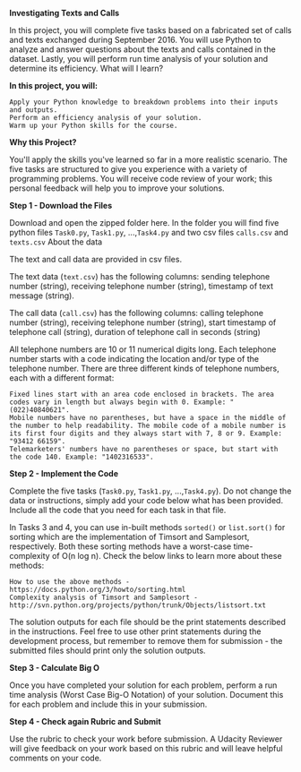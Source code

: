 <b>Investigating Texts and Calls</b>

In this project, you will complete five tasks based on a fabricated set of calls and texts exchanged during September 2016. You will use Python to analyze and answer questions about the texts and calls contained in the dataset. Lastly, you will perform run time analysis of your solution and determine its efficiency.
What will I learn?

<b>In this project, you will:</b>

    Apply your Python knowledge to breakdown problems into their inputs and outputs.
    Perform an efficiency analysis of your solution.
    Warm up your Python skills for the course.

<b>Why this Project?</b>

You'll apply the skills you've learned so far in a more realistic scenario. The five tasks are structured to give you experience with a variety of programming problems. You will receive code review of your work; this personal feedback will help you to improve your solutions.

<b>Step 1 - Download the Files</b>

Download and open the zipped folder here. In the folder you will find five python files `Task0.py`, `Task1.py`, ...,`Task4.py` and two csv files `calls.csv` and `texts.csv`
About the data

The text and call data are provided in csv files.

The text data (`text.csv`) has the following columns: sending telephone number (string), receiving telephone number (string), timestamp of text message (string).

The call data (`call.csv`) has the following columns: calling telephone number (string), receiving telephone number (string), start timestamp of telephone call (string), duration of telephone call in seconds (string)

All telephone numbers are 10 or 11 numerical digits long. Each telephone number starts with a code indicating the location and/or type of the telephone number. There are three different kinds of telephone numbers, each with a different format:

    Fixed lines start with an area code enclosed in brackets. The area codes vary in length but always begin with 0. Example: "(022)40840621".
    Mobile numbers have no parentheses, but have a space in the middle of the number to help readability. The mobile code of a mobile number is its first four digits and they always start with 7, 8 or 9. Example: "93412 66159".
    Telemarketers' numbers have no parentheses or space, but start with the code 140. Example: "1402316533".

<b>Step 2 - Implement the Code</b>

Complete the five tasks (`Task0.py`, `Task1.py`, ...,`Task4.py`). Do not change the data or instructions, simply add your code below what has been provided. Include all the code that you need for each task in that file.

In Tasks 3 and 4, you can use in-built methods `sorted()` or `list.sort()` for sorting which are the implementation of Timsort and Samplesort, respectively. Both these sorting methods have a worst-case time-complexity of O(n log n). Check the below links to learn more about these methods:

    How to use the above methods - https://docs.python.org/3/howto/sorting.html
    Complexity analysis of Timsort and Samplesort - http://svn.python.org/projects/python/trunk/Objects/listsort.txt

The solution outputs for each file should be the print statements described in the instructions. Feel free to use other print statements during the development process, but remember to remove them for submission - the submitted files should print only the solution outputs.

<b>Step 3 - Calculate Big O</b>

Once you have completed your solution for each problem, perform a run time analysis (Worst Case Big-O Notation) of your solution. Document this for each problem and include this in your submission.

<b>Step 4 - Check again Rubric and Submit</b>

Use the rubric to check your work before submission. A Udacity Reviewer will give feedback on your work based on this rubric and will leave helpful comments on your code. 
